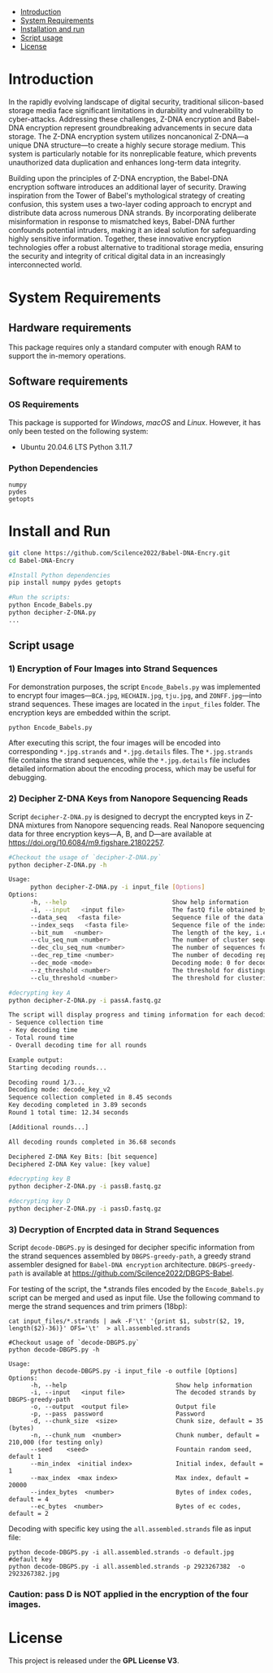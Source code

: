 - [Introduction](#introduction)
- [System Requirements](#system-requirements)
- [Installation and run](#install-and-run)
- [Script usage](#script-usage)
- [License](#license)


# Introduction
In the rapidly evolving landscape of digital security, traditional silicon-based storage media face significant limitations in durability and vulnerability to cyber-attacks. Addressing these challenges, Z-DNA encryption and Babel-DNA encryption represent groundbreaking advancements in secure data storage. The Z-DNA encryption system utilizes noncanonical Z-DNA—a unique DNA structure—to create a highly secure storage medium. This system is particularly notable for its nonreplicable feature, which prevents unauthorized data duplication and enhances long-term data integrity. 

Building upon the principles of Z-DNA encryption, the Babel-DNA encryption software introduces an additional layer of security. Drawing inspiration from the Tower of Babel's mythological strategy of creating confusion, this system uses a two-layer coding approach to encrypt and distribute data across numerous DNA strands. By incorporating deliberate misinformation in response to mismatched keys, Babel-DNA further confounds potential intruders, making it an ideal solution for safeguarding highly sensitive information. Together, these innovative encryption technologies offer a robust alternative to traditional storage media, ensuring the security and integrity of critical digital data in an increasingly interconnected world.


# System Requirements
## Hardware requirements
This package requires only a standard computer with enough RAM to support the in-memory operations.

## Software requirements
### OS Requirements
This package is supported for *Windows*, *macOS* and *Linux*. 
However, it has only been tested on the following system:
+ Ubuntu 20.04.6 LTS Python 3.11.7

### Python Dependencies

```
numpy
pydes
getopts
```

# Install and Run



```sh
git clone https://github.com/Scilence2022/Babel-DNA-Encry.git
cd Babel-DNA-Encry

#Install Python dependencies
pip install numpy pydes getopts

#Run the scripts:
python Encode_Babels.py
python decipher-Z-DNA.py 
...

```

## Script usage
### 1) Encryption of Four Images into Strand Sequences
For demonstration purposes, the script `Encode_Babels.py` was implemented to encrypt four images—`BCA.jpg`, `HECHAIN.jpg`, `tju.jpg`, and `ZONFF.jpg`—into strand sequences. These images are located in the `input_files` folder. The encryption keys are embedded within the script.

```sh
python Encode_Babels.py
```

After executing this script, the four images will be encoded into corresponding `*.jpg.strands` and `*.jpg.details` files. The `*.jpg.strands` file contains the strand sequences, while the `*.jpg.details` file includes detailed information about the encoding process, which may be useful for debugging.

### 2) Decipher Z-DNA Keys from Nanopore Sequencing Reads
Script `decipher-Z-DNA.py` is designed to decrypt the encrypted keys in Z-DNA mixtures from Nanopore sequencing reads.
Real Nanopore sequencing data for three encryption keys—A, B, and D—are available at https://doi.org/10.6084/m9.figshare.21802257. 

```sh
#Checkout the usage of `decipher-Z-DNA.py`
python decipher-Z-DNA.py -h

Usage:
      python decipher-Z-DNA.py -i input_file [Options]
Options:
      -h, --help                             Show help information
      -i, --input   <input file>             The fastQ file obtained by Nanopore sequencing
      --data_seq   <fasta file>              Sequence file of the data fragment, default: input_files/data-seq.fa
      --index_seqs   <fasta file>            Sequence file of the index fragments, default: input_files/index-data-seqs.fa
      --bit_num   <number>                   The length of the key, i.e., the number of Bits, default: 32
      --clu_seq_num <number>                 The number of cluster sequences, default: 11
      --dec_clu_seq_num <number>             The number of sequences for decoding, default: 5 [Mode 0 only]
      --dec_rep_time <number>                The number of decoding repetitions, default: 3
      --dec_mode <mode>                      Decoding mode: 0 for decode_key(), 1 for decode_key_v2(), default: 1
      --z_threshold <number>                 The threshold for distinguishing Z-DNA and regular DNA, default: 0.727
      --clu_threshold <number>               The threshold for clustering, default: 32 bits: 0.15, 64 bits: 0.35

#decrypting key A
python decipher-Z-DNA.py -i passA.fastq.gz

The script will display progress and timing information for each decoding round:
- Sequence collection time
- Key decoding time
- Total round time
- Overall decoding time for all rounds

Example output:
Starting decoding rounds...

Decoding round 1/3...
Decoding mode: decode_key_v2
Sequence collection completed in 8.45 seconds
Key decoding completed in 3.89 seconds
Round 1 total time: 12.34 seconds

[Additional rounds...]

All decoding rounds completed in 36.68 seconds

Deciphered Z-DNA Key Bits: [bit sequence]
Deciphered Z-DNA Key value: [key value]

#decrypting key B
python decipher-Z-DNA.py -i passB.fastq.gz

#decrypting key D
python decipher-Z-DNA.py -i passD.fastq.gz
```


### 3) Decryption of Encrpted data in Strand Sequences
Script `decode-DBGPS.py` is desinged for decipher specific information from the strand sequences assembled by `DBGPS-greedy-path`, a greedy strand assembler designed for `Babel-DNA encryption` architecture. `DBGPS-greedy-path` is available at https://github.com/Scilence2022/DBGPS-Babel.

For testing of the script, the *.strands files encoded by the `Encode_Babels.py` script can be merged and used as input file. Use the following command to merge the strand sequences and trim primers (18bp):
```commandline
cat input_files/*.strands | awk -F'\t' '{print $1, substr($2, 19, length($2)-36)}' OFS='\t'  > all.assembled.strands
```

```commandline
#Checkout usage of `decode-DBGPS.py`
python decode-DBGPS.py -h

Usage:
      python decode-DBGPS.py -i input_file -o outfile [Options]
Options:
      -h, --help                              Show help information
      -i, --input   <input file>              The decoded strands by DBGPS-greedy-path
      -o, --output  <output file>             Output file
      -p, --pass  password                    Password
      -d, --chunk_size  <size>                Chunk size, default = 35 (bytes)
      -n, --chunk_num  <number>               Chunk number, default = 210,000 (for testing only)
      --seed    <seed>                        Fountain random seed, default 1
      --min_index  <initial index>            Initial index, default = 1
      --max_index  <max index>                Max index, default = 20000
      --index_bytes  <number>                 Bytes of index codes, default = 4
      --ec_bytes  <number>                    Bytes of ec codes, default = 2
```

Decoding with specific key using the `all.assembled.strands` file as input file:
```
python decode-DBGPS.py -i all.assembled.strands -o default.jpg #default key 
python decode-DBGPS.py -i all.assembled.strands -p 2923267382  -o 2923267382.jpg 
```
### Caution: pass D is NOT applied in the encryption of the four images. 

# License

This project is released under the **GPL License V3**.
